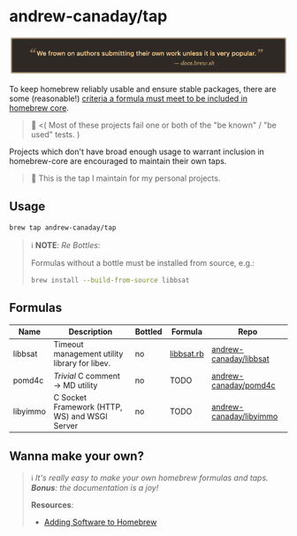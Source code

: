 andrew-canaday/tap
==================

<div align="center">

[![We frown on authors submitting their own work unless it is very popular](./.img/frown-upon.png)](https://docs.brew.sh/Acceptable-Formulae#niche-or-self-submitted-stuff)

</div>

To keep homebrew reliably usable and ensure stable packages, there are some
(reasonable!) [criteria a formula must meet to be included in homebrew core](https://docs.brew.sh/Acceptable-Formulae).

> 😬 <( Most of these projects fail one or both of the "be known" / "be used" tests. )

Projects which don't have broad enough usage to warrant inclusion in
homebrew-core are encouraged to maintain their own taps.

> :wave: This is the tap I maintain for my personal projects.

## Usage

```bash
brew tap andrew-canaday/tap
```

> :information_source: **NOTE**: _Re Bottles_:
>
> Formulas without a bottle must be installed from source, e.g.:
>
> ```bash
> brew install --build-from-source libbsat
> ```

## Formulas

| Name     | Description                                   | Bottled | Formula                    | Repo                                                                 |
| ----     | -----------                                   | ------- | -------                    | ----                                                                 |
| libbsat  | Timeout management utility library for libev. |   no    | [libbsat.rb](./libbsat.rb) | [andrew-canaday/libbsat](https://github.com/andrew-canadaylibbsat)   |
| pomd4c   | *Trivial* C comment → MD utility              |   no    | TODO                       | [andrew-canaday/pomd4c](https://github.com/andrew-canaday/pomd4c)    |
| libyimmo | C Socket Framework (HTTP, WS) and WSGI Server |   no    | TODO                       | [andrew-canaday/libyimmo](https://github.com/andrew-canadaylibyimmo) |


## Wanna make your own?

> :information_source: _It's really easy to make your own homebrew
> formulas and taps. **Bonus**: the documentation is a joy!_
>
> **Resources**:
>
>  - [Adding Software to Homebrew](https://docs.brew.sh/Adding-Software-to-Homebrew)
